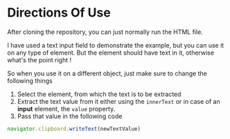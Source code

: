 # Directions Of Use
After cloning the repository, you can just normally run the HTML file.

I have used a text input field to demonstrate the example, but you can use it on any type of element.
But the element should have text in it, otherwise what's the point right !

So when you use it on a different object, just make sure to change the following things
1. Select the element, from which the text is to be extracted
2. Extract the text value from it either using the `innerText` or in case of an **input** element, the `value` property.
3. Pass that value in the following code

```javascript
navigator.clipboard.writeText(newTextValue)
```
